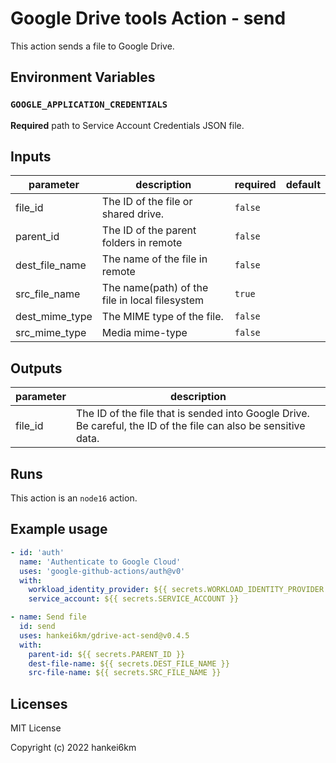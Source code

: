 # Google Drive tools Action - send

This action sends a file to Google Drive.

## Environment Variables

### `GOOGLE_APPLICATION_CREDENTIALS`

**Required** path to Service Account Credentials JSON file.



## Inputs

| parameter | description | required | default |
| - | - | - | - |
| file_id | The ID of the file or shared drive. | `false` |  |
| parent_id | The ID of the parent folders in remote | `false` |  |
| dest_file_name | The name of the file in remote | `false` |  |
| src_file_name | The name(path) of the file in local filesystem | `true` |  |
| dest_mime_type | The MIME type of the file. | `false` |  |
| src_mime_type | Media mime-type | `false` |  |


## Outputs

| parameter | description |
| - | - |
| file_id | The ID of the file that is sended into Google Drive. Be careful, the ID of the file can also be sensitive data. |


## Runs

This action is an `node16` action.



## Example usage

```yaml
- id: 'auth'
  name: 'Authenticate to Google Cloud'
  uses: 'google-github-actions/auth@v0'
  with:
    workload_identity_provider: ${{ secrets.WORKLOAD_IDENTITY_PROVIDER }}
    service_account: ${{ secrets.SERVICE_ACCOUNT }}

- name: Send file
  id: send
  uses: hankei6km/gdrive-act-send@v0.4.5
  with:
    parent-id: ${{ secrets.PARENT_ID }}
    dest-file-name: ${{ secrets.DEST_FILE_NAME }}
    src-file-name: ${{ secrets.SRC_FILE_NAME }}
```

## Licenses

MIT License

Copyright (c) 2022 hankei6km
